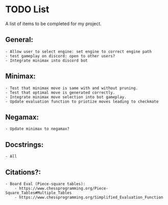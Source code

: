 # TODO List

A list of items to be completed for my project.

## General:
    - Allow user to select engine: set engine to correct engine path
    - test gameplay on discord: open to other users?
    - Integrate minimax into discord bot

## Minimax:
    - Test that minimax move is same with and without pruning.
    - Test that optimal move is generated correctly.
    - Integrate minimax move selection into bot gameplay.
    - Update evaluation function to priotize moves leading to checkmate

## Negamax:
    - Update minimax to negamax?

## Docstrings:
    - All

## Citations?:
    - Board Eval (Piece-square tables):
        - https://www.chessprogramming.org/Piece-Square_Tables#Multiple_Tables
        - https://www.chessprogramming.org/Simplified_Evaluation_Function